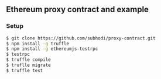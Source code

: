 ## Ethereum proxy contract and example

### Setup
```bash
$ git clone https://github.com/subhodi/proxy-contract.git
$ npm install -g truffle
$ npm install -g ethereumjs-testrpc
$ testrpc
$ truffle compile
$ truflle migrate
$ truffle test
```